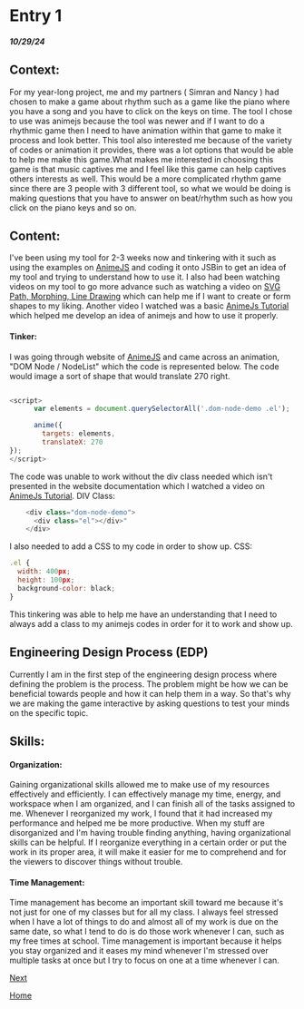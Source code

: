 # Entry 1
##### 10/29/24

## Context: 
For my year-long project, me and my partners ( Simran and Nancy ) had chosen to make a game about rhythm such as a game like the piano where you have a song and you have to click on the keys on time. The tool I chose to use was animejs because the tool was newer and if I want to do a rhythmic game then I need to have animation within that game to make it process and look better. This tool also interested me because of the variety of codes or animation it provides, there was a lot options that would be able to help me make this game.What makes me interested in choosing this game is that music captives me and I feel like this game can help captives others interests as well. This would be a more complicated rhythm game since there are 3 people with 3 different tool, so what we would be doing is making questions that you have to answer on beat/rhythm such as how you click on the piano keys and so on.

## Content:
I've been using my tool for 2-3 weeks now and tinkering with it such as using the examples on [AnimeJS](https://animejs.com/documentation/#cssSelector) and coding it onto JSBin to get an idea of my tool and trying to understand how to use it. I also had been watching videos on my tool to go more advance such as watching a video on [SVG Path, Morphing, Line Drawing](https://www.youtube.com/watch?v=mAKYW_1f-dw&t=482s) which can help me if I want to create or form shapes to my liking. Another video I watched was a basic [AnimeJs Tutorial](https://www.youtube.com/watch?v=uRDLFXxihgc) which helped me develop an idea of animejs and how to use it properly. 

#### Tinker:                                                  
I was going through website of [AnimeJS](https://animejs.com/documentation/#cssSelector) and came across an animation, "DOM Node / NodeList" which the code is represented below. The code would image a sort of shape that would translate 270 right.

```js

<script>
      var elements = document.querySelectorAll('.dom-node-demo .el');

      anime({
        targets: elements,
        translateX: 270
});
</script>
```
The code was unable to work without the div class needed which isn't presented in the website documentation which I watched a video on [AnimeJs Tutorial](https://www.youtube.com/watch?v=uRDLFXxihgc). DIV Class:
```js
    <div class="dom-node-demo">
      <div class="el"></div>"
    </div>
```
I also needed to add a CSS to my code in order to show up. CSS:
```js
.el {
  width: 400px;
  height: 100px;
  background-color: black;
}
```
This tinkering was able to help me have an understanding that I need to always add a class to my animejs codes in order for it to work and show up.
## Engineering Design Process (EDP)                                                  
Currently I am in the first step of the engineering design process where defining the problem is the process. The problem might be how we can be beneficial towards people and how it can help them in a way. So that's why we are making the game interactive by asking questions to test your minds on the specific topic.

## Skills: 
#### Organization:                                     
Gaining organizational skills allowed me to make use of my resources effectively and efficiently. I can effectively manage my time, energy, and workspace when I am organized, and I can finish all of the tasks assigned to me. Whenever I reorganized my work, I found that it had increased my performance and helped me be more productive. When my stuff are disorganized and I'm having trouble finding anything, having organizational skills can be helpful. If I reorganize everything in a certain order or put the work in its proper area, it will make it easier for me to comprehend and for the viewers to discover things without trouble.

#### Time Management:                        
Time management has become an important skill toward me because it's not just for one of my classes but for all my class. I always feel stressed when I have a lot of things to do and almost all of my work is due on the same date, so what I tend to do is do those work whenever I can, such as my free times at school. Time management is important because it helps you stay organized and it eases my mind whenever I'm stressed over multiple tasks at once but I try to focus on one at a time whenever I can.

[Next](entry02.md)

[Home](../README.md)
